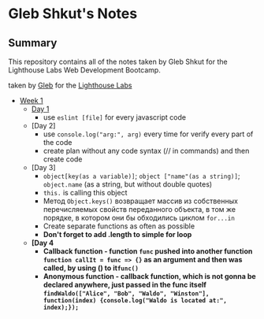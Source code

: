 # Gleb Shkut's Notes

## Summary 

This repository contains all of the notes taken by Gleb Shkut for the Lighthouse Labs Web Development Bootcamp.

taken by [Gleb](https://github.com/JoelCodes) for the [Lighthouse Labs](https://www.lighthouselabs.ca/)

* [Week 1](/Week_1)
  * [Day 1](/Week_1/Day_1)
    - use `eslint [file]` for every javascript code
  * [Day 2]
    - use `console.log("arg:", arg)` every time for verify every part of the code
    - create plan without any code syntax (// in commands) and then create code
  * [Day 3]
    - `object[key(as a variable)]`; `object ["name"(as a string)]`; `object.name` (as a string, but without double quotes)
    - `this.` is calling this object
    - Метод `Object.keys()` возвращает массив из собственных перечисляемых свойств переданного объекта, в том же порядке, в котором они бы обходились циклом `for...in`
    - Create separate functions as often as possible
    - <b> Don't forget to add .length to simple for loop
  * [Day 4
    - Callback function - function `func` pushed into another function `function callIt = func => {}` as an argument and then was called, by using () to it`func()`
    - Anonymous function - callback function, which is not gonna be declared anywhere, just passed in the func itself `findWaldo(["Alice", "Bob", "Waldo", "Winston"], function(index) {console.log("Waldo is located at:", index);});`
